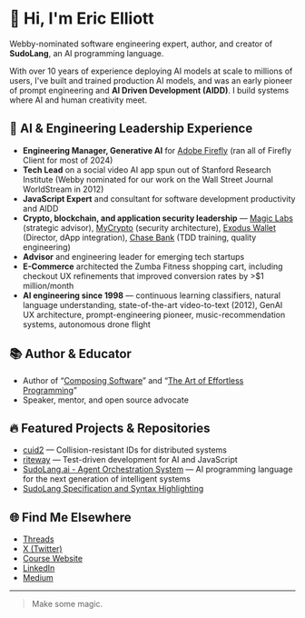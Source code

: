 # 👋 Hi, I'm Eric Elliott

Webby-nominated software engineering expert, author, and creator of **SudoLang**, an AI programming language.

With over 10 years of experience deploying AI models at scale to millions of users, I've built and trained production AI models, and was an early pioneer of prompt engineering and **AI Driven Development (AIDD)**. I build systems where AI and human creativity meet.

## 🧠 AI & Engineering Leadership Experience

- **Engineering Manager, Generative AI** for [Adobe Firefly](https://firefly.adobe.com/) (ran all of Firefly Client for most of 2024)
- **Tech Lead** on a social video AI app spun out of Stanford Research Institute (Webby nominated for our work on the Wall Street Journal WorldStream in 2012)
- **JavaScript Expert** and consultant for software development productivity and AIDD
- **Crypto, blockchain, and application security leadership** — [Magic Labs](https://magic.link) (strategic advisor), [MyCrypto](https://mycrypto.com) (security architecture), [Exodus Wallet](https://www.exodus.com/) (Director, dApp integration), [Chase Bank](https://chase.com) (TDD training, quality engineering)
- **Advisor** and engineering leader for emerging tech startups 
- **E-Commerce** architected the Zumba Fitness shopping cart, including checkout UX refinements that improved conversion rates by >$1 million/month
- **AI engineering since 1998** — continuous learning classifiers, natural language understanding, state-of-the-art video-to-text (2012), GenAI UX architecture, prompt-engineering pioneer, music-recommendation systems, autonomous drone flight

## 📚 Author & Educator

- Author of “[Composing Software](https://leanpub.com/composingsoftware)” and “[The Art of Effortless Programming](https://leanpub.com/effortless-programming)”
- Speaker, mentor, and open source advocate

## 🔥 Featured Projects & Repositories

- [cuid2](https://github.com/paralleldrive/cuid2) — Collision-resistant IDs for distributed systems
- [riteway](https://github.com/paralleldrive/riteway) — Test-driven development for AI and JavaScript
- [SudoLang.ai - Agent Orchestration System](https://github.com/paralleldrive/sudolang.ai) — AI programming language for the next generation of intelligent systems
- [SudoLang Specification and Syntax Highlighting](https://github.com/paralleldrive/sudolang-llm-support)

## 🌐 Find Me Elsewhere

- [Threads](https://www.threads.com/@__ericelliott)
- [X (Twitter)](https://x.com/ericelliott_)
- [Course Website](https://ericelliottjs.com)
- [LinkedIn](https://www.linkedin.com/in/ericgelliott/)
- [Medium](https://medium.com/@_ericelliott)

---

> Make some magic.
